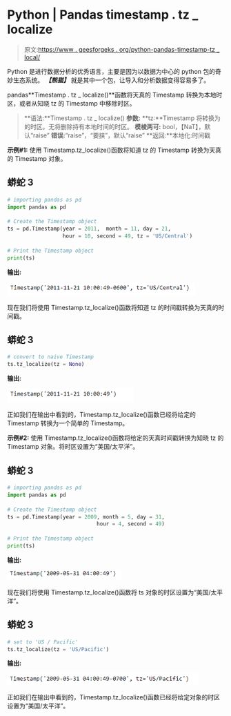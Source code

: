 # Python | Pandas timestamp . tz _ localize

> 原文:[https://www . geesforgeks . org/python-pandas-timestamp-tz _ local/](https://www.geeksforgeeks.org/python-pandas-timestamp-tz_localize/)

Python 是进行数据分析的优秀语言，主要是因为以数据为中心的 python 包的奇妙生态系统。 ***【熊猫】*** 就是其中一个包，让导入和分析数据变得容易多了。

pandas**Timestamp . tz _ localize()**函数将天真的 Timestamp 转换为本地时区，或者从知晓 tz 的 Timestamp 中移除时区。

> **语法:**Timestamp . tz _ localize()
> **参数:**
> **tz:**Timestamp 将转换为的时区。无将删除持有本地时间的时区。
> **模棱两可:** bool，【NaT】，默认“raise”
> **错误:**“raise”，“要挟”，默认“raise”
> **返回:**本地化:时间戳

**示例#1:** 使用 Timestamp.tz_localize()函数将知道 tz 的 Timestamp 转换为天真的 Timestamp 对象。

## 蟒蛇 3

```py
# importing pandas as pd
import pandas as pd

# Create the Timestamp object
ts = pd.Timestamp(year = 2011,  month = 11, day = 21,
                  hour = 10, second = 49, tz = 'US/Central')

# Print the Timestamp object
print(ts)
```

**输出:**

![](img/46bacf48d4678c79bc6cd69f1866e796.png)

现在我们将使用 Timestamp.tz_localize()函数将知道 tz 的时间戳转换为天真的时间戳。

## 蟒蛇 3

```py
# convert to naive Timestamp
ts.tz_localize(tz = None)
```

**输出:**

![](img/c270150c2e5ae31d43fc913d1446334b.png)

正如我们在输出中看到的，Timestamp.tz_localize()函数已经将给定的 Timestamp 转换为一个简单的 Timestamp。

**示例#2:** 使用 Timestamp.tz_localize()函数将给定的天真时间戳转换为知晓 tz 的 Timestamp 对象。将时区设置为“美国/太平洋”。

## 蟒蛇 3

```py
# importing pandas as pd
import pandas as pd

# Create the Timestamp object
ts = pd.Timestamp(year = 2009, month = 5, day = 31,
                             hour = 4, second = 49)

# Print the Timestamp object
print(ts)
```

**输出:**

![](img/7a8204280757021b74e4088cca2b61e9.png)

现在我们将使用 Timestamp.tz_localize()函数将 ts 对象的时区设置为“美国/太平洋”。

## 蟒蛇 3

```py
# set to 'US / Pacific'
ts.tz_localize(tz = 'US/Pacific')
```

**输出:**

![](img/3df059c3fc83e93479dd0b34cacc0120.png)

正如我们在输出中看到的，Timestamp.tz_localize()函数已经将给定对象的时区设置为“美国/太平洋”。